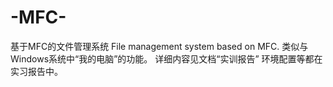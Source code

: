 # -MFC-
基于MFC的文件管理系统
File management system based on MFC.
类似与Windows系统中“我的电脑”的功能。
详细内容见文档“实训报告”
环境配置等都在实习报告中。
